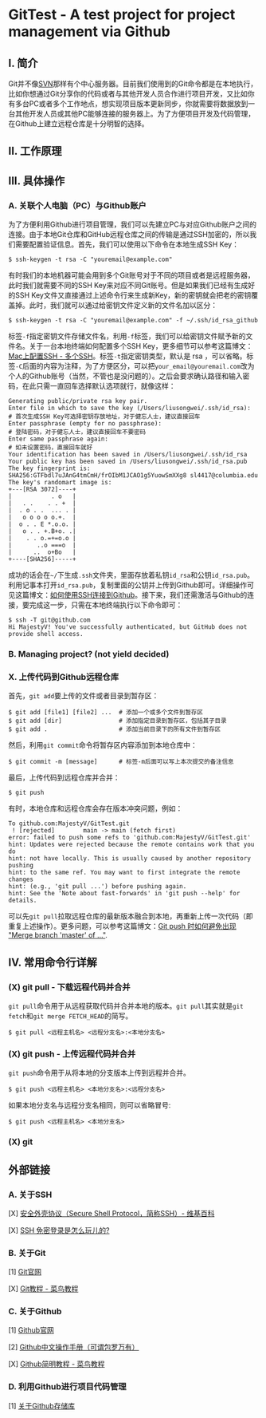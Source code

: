 # GitTest - A test project for project management via Github

## I. 简介

Git并不像[SVN](https://subversion.apache.org/)那样有个中心服务器。目前我们使用到的Git命令都是在本地执行，比如你想通过Git分享你的代码或者与其他开发人员合作进行项目开发，又比如你有多台PC或者多个工作地点，想实现项目版本更新同步，你就需要将数据放到一台其他开发人员或其他PC能够连接的服务器上。为了方便项目开发及代码管理，在Github上建立远程仓库是十分明智的选择。

## II. 工作原理

## III. 具体操作

### A. 关联个人电脑（PC）与Github账户

为了方便利用Github进行项目管理，我们可以先建立PC与对应Github账户之间的连接。由于本地Git仓库和GitHub远程仓库之间的传输是通过SSH加密的，所以我们需要配置验证信息。首先，我们可以使用以下命令在本地生成SSH Key：

```
$ ssh-keygen -t rsa -C "youremail@example.com"
```

有时我们的本地机器可能会用到多个Git账号对于不同的项目或者是远程服务器，此时我们就需要不同的SSH Key来对应不同Git账号。但是如果我们已经有生成好的SSH Key文件又直接通过上述命令行来生成新Key，新的密钥就会把老的密钥覆盖掉。此时，我们就可以通过给密钥文件定义新的文件名加以区分：

```
$ ssh-keygen -t rsa -C "youremail@example.com" -f ~/.ssh/id_rsa_github
```

标签```-f```指定密钥文件存储文件名，利用```-f```标签，我们可以给密钥文件赋予新的文件名。关于一台本地终端如何配置多个SSH Key，更多细节可以参考这篇博文：[Mac上配置SSH - 多个SSH](https://www.jianshu.com/p/d29ef6aefee2)。标签```-t```指定密钥类型，默认是 rsa ，可以省略。标签```-C```后面的内容为注释，为了方便区分，可以把```your_email@youremail.com```改为个人的Github账号（当然，不管也是没问题的）。之后会要求确认路径和输入密码，在此只需一直回车选择默认选项就行，就像这样：

```
Generating public/private rsa key pair.
Enter file in which to save the key (/Users/liusongwei/.ssh/id_rsa):  # 首次生成SSH Key可选择密钥存放地址，对于健忘人士，建议直接回车
Enter passphrase (empty for no passphrase):                           # 登陆密码，对于健忘人士，建议直接回车不要密码
Enter same passphrase again:                                          # 如未设置密码，直接回车就好
Your identification has been saved in /Users/liusongwei/.ssh/id_rsa
Your public key has been saved in /Users/liusongwei/.ssh/id_rsa.pub
The key fingerprint is:
SHA256:GTFbdl7uJAnG4tmCmH/frOIbM1JCAO1g5YuowSmXXg8 sl4417@columbia.edu
The key's randomart image is:
+---[RSA 3072]----+
|           . o   |
|   . .    . . +  |
|  . o . .  ... . |
|   o o o o o.+.  |
|  o . . E *.o.o. |
|   o . . +.B+o. .|
|    . . o.=+=o.o |
|       ..o ===o  |
|      ..  o+Bo   |
+----[SHA256]-----+
```

成功的话会在```~/```下生成```.ssh```文件夹，里面存放着私钥```id_rsa```和公钥```id_rsa.pub```。 利用记事本打开```id_rsa.pub```，复制里面的公钥并上传到Github即可。详细操作可见这篇博文：[如何使用SSH连接到Github](https://zhuanlan.zhihu.com/p/111344840)。接下来，我们还需激活与Github的连接，要完成这一步，只需在本地终端执行以下命令即可：

```
$ ssh -T git@github.com
Hi MajestyV! You've successfully authenticated, but GitHub does not provide shell access.
```

### B. Managing project? (not yield decided)

### X. 上传代码到Github远程仓库

首先，```git add```要上传的文件或者目录到暂存区：

```
$ git add [file1] [file2] ...  # 添加一个或多个文件到暂存区
$ git add [dir]                # 添加指定目录到暂存区，包括其子目录
$ git add .                    # 添加当前目录下的所有文件到暂存区
```

然后，利用```git commit```命令将暂存区内容添加到本地仓库中：

```
$ git commit -m [message]      # 标签-m后面可以写上本次提交的备注信息
```

最后，上传代码到远程仓库并合并：

```
$ git push
```

有时，本地仓库和远程仓库会存在版本冲突问题，例如：

```
To github.com:MajestyV/GitTest.git
 ! [rejected]        main -> main (fetch first)
error: failed to push some refs to 'github.com:MajestyV/GitTest.git'
hint: Updates were rejected because the remote contains work that you do
hint: not have locally. This is usually caused by another repository pushing
hint: to the same ref. You may want to first integrate the remote changes
hint: (e.g., 'git pull ...') before pushing again.
hint: See the 'Note about fast-forwards' in 'git push --help' for details.
```

可以先```git pull```拉取远程仓库的最新版本融合到本地，再重新上传一次代码（即重复上述操作）。更多问题，可以参考这篇博文：[Git push 时如何避免出现 "Merge branch 'master' of ..."](https://www.cnblogs.com/Sinte-Beuve/p/9195018.html).

## IV. 常用命令行详解

### (X) git pull - 下载远程代码并合并
```git pull```命令用于从远程获取代码并合并本地的版本。```git pull```其实就是```git fetch```和```git merge FETCH_HEAD```的简写。

```
$ git pull <远程主机名> <远程分支名>:<本地分支名>
```

### (X) git push - 	上传远程代码并合并

```git push```命令用于从将本地的分支版本上传到远程并合并。

```
$ git push <远程主机名> <本地分支名>:<远程分支名>
```

如果本地分支名与远程分支名相同，则可以省略冒号:

```
$ git push <远程主机名> <本地分支名>
```

### (X) git

## 外部链接

### A. 关于SSH

[X] [安全外壳协议（Secure Shell Protocol，简称SSH）- 维基百科](https://zh.wikipedia.org/wiki/Secure_Shell)

[X] [SSH 免密登录是怎么玩儿的?](https://zhuanlan.zhihu.com/p/28423720)

### B. 关于Git

[1] [Git官网](https://git-scm.com/)

[X] [Git教程 - 菜鸟教程](https://www.runoob.com/git/git-tutorial.html)

### C. 关于Github

[1] [Github官网](https://github.com/)

[2] [Github中文操作手册（可谓包罗万有）](https://docs.github.com/zh/get-started)

[X] [Github简明教程 - 菜鸟教程](https://www.runoob.com/w3cnote/git-guide.html)

### D. 利用Github进行项目代码管理

[1] [关于Github存储库](https://docs.github.com/zh/repositories)
